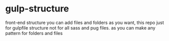# gulp-structure
front-end structure
you can add files and folders as you want, this repo just for gulpfile structure not for all sass and pug files. as you can make any pattern for folders and files
